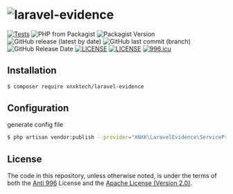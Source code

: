 # ![laravel-evidence](https://socialify.git.ci/XNXKTech/laravel-evidence/image?font=Bitter&language=1&logo=https://avatars.githubusercontent.com/u/94216091?s=200&v=4&owner=1&pattern=Circuit%20Board&theme=Light)

[![Tests](https://github.com/XNXKTech/laravel-evidence/actions/workflows/tests.yml/badge.svg)](https://github.com/XNXKTech/laravel-evidence/actions/workflows/tests.yml)
![PHP from Packagist](https://img.shields.io/packagist/php-v/xnxktech/laravel-evidence?style=flat-square)
![Packagist Version](https://img.shields.io/packagist/v/xnxktech/laravel-evidence?style=flat-square)
![GitHub release (latest by date)](https://img.shields.io/github/v/release/xnxktech/laravel-evidence?style=flat-square)
![GitHub last commit (branch)](https://img.shields.io/github/last-commit/xnxktech/laravel-evidence/main?style=flat-square)
![GitHub Release Date](https://img.shields.io/github/release-date/xnxktech/laravel-evidence?style=flat-square)
[![LICENSE](https://img.shields.io/badge/License-Anti%20996-blue.svg?style=flat-square)](https://github.com/996icu/996.ICU/blob/master/LICENSE)
[![LICENSE](https://img.shields.io/badge/License-Apache--2.0-green.svg?style=flat-square)](LICENSE-APACHE)
[![996.icu](https://img.shields.io/badge/Link-996.icu-red.svg?style=flat-square)](https://996.icu)

## Installation

```bash
$ composer require xnxktech/laravel-evidence
```

## Configuration

generate config file

```bash
$ php artisan vendor:publish --provider="XNXK\LaravelEvidence\ServiceProvider"
```

## License

The code in this repository, unless otherwise noted, is under the terms of both the [Anti 996](https://github.com/996icu/996.ICU/blob/master/LICENSE) License and the [Apache License (Version 2.0)]().